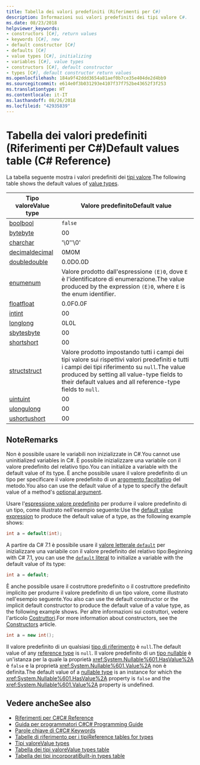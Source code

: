 ```yaml
---
title: Tabella dei valori predefiniti (Riferimenti per C#)
description: Informazioni sui valori predefiniti dei tipi valore C#.
ms.date: 08/23/2018
helpviewer_keywords:
- constructors [C#], return values
- keywords [C#], new
- default constructor [C#]
- defaults [C#]
- value types [C#], initializing
- variables [C#], value types
- constructors [C#], default constructor
- types [C#], default constructor return values
ms.openlocfilehash: 184a9f42ddd3654a81aef0b7ce35e404de2d4bb9
ms.sourcegitcommit: e614e0f3b031293e4107f37f752be43652f3f253
ms.translationtype: HT
ms.contentlocale: it-IT
ms.lasthandoff: 08/26/2018
ms.locfileid: "42935839"
---
```

# <a name="default-values-table-c-reference"></a><span data-ttu-id="52580-103">Tabella dei valori predefiniti (Riferimenti per C#)</span><span class="sxs-lookup"><span data-stu-id="52580-103">Default values table (C# Reference)</span></span>

<span data-ttu-id="52580-104">La tabella seguente mostra i valori predefiniti dei [tipi valore](value-types.md).</span><span class="sxs-lookup"><span data-stu-id="52580-104">The following table shows the default values of [value types](value-types.md).</span></span>

|<span data-ttu-id="52580-105">Tipo valore</span><span class="sxs-lookup"><span data-stu-id="52580-105">Value type</span></span>|<span data-ttu-id="52580-106">Valore predefinito</span><span class="sxs-lookup"><span data-stu-id="52580-106">Default value</span></span>|
|----------------|-------------------|
|[<span data-ttu-id="52580-107">bool</span><span class="sxs-lookup"><span data-stu-id="52580-107">bool</span></span>](bool.md)|`false`|
|[<span data-ttu-id="52580-108">byte</span><span class="sxs-lookup"><span data-stu-id="52580-108">byte</span></span>](byte.md)|<span data-ttu-id="52580-109">0</span><span class="sxs-lookup"><span data-stu-id="52580-109">0</span></span>|
|[<span data-ttu-id="52580-110">char</span><span class="sxs-lookup"><span data-stu-id="52580-110">char</span></span>](char.md)|<span data-ttu-id="52580-111">'\0'</span><span class="sxs-lookup"><span data-stu-id="52580-111">'\0'</span></span>|
|[<span data-ttu-id="52580-112">decimal</span><span class="sxs-lookup"><span data-stu-id="52580-112">decimal</span></span>](decimal.md)|<span data-ttu-id="52580-113">0M</span><span class="sxs-lookup"><span data-stu-id="52580-113">0M</span></span>|
|[<span data-ttu-id="52580-114">double</span><span class="sxs-lookup"><span data-stu-id="52580-114">double</span></span>](double.md)|<span data-ttu-id="52580-115">0.0D</span><span class="sxs-lookup"><span data-stu-id="52580-115">0.0D</span></span>|
|[<span data-ttu-id="52580-116">enum</span><span class="sxs-lookup"><span data-stu-id="52580-116">enum</span></span>](enum.md)|<span data-ttu-id="52580-117">Valore prodotto dall'espressione `(E)0`, dove `E` è l'identificatore di enumerazione.</span><span class="sxs-lookup"><span data-stu-id="52580-117">The value produced by the expression `(E)0`, where `E` is the enum identifier.</span></span>|
|[<span data-ttu-id="52580-118">float</span><span class="sxs-lookup"><span data-stu-id="52580-118">float</span></span>](float.md)|<span data-ttu-id="52580-119">0.0F</span><span class="sxs-lookup"><span data-stu-id="52580-119">0.0F</span></span>|
|[<span data-ttu-id="52580-120">int</span><span class="sxs-lookup"><span data-stu-id="52580-120">int</span></span>](int.md)|<span data-ttu-id="52580-121">0</span><span class="sxs-lookup"><span data-stu-id="52580-121">0</span></span>|
|[<span data-ttu-id="52580-122">long</span><span class="sxs-lookup"><span data-stu-id="52580-122">long</span></span>](long.md)|<span data-ttu-id="52580-123">0L</span><span class="sxs-lookup"><span data-stu-id="52580-123">0L</span></span>|
|[<span data-ttu-id="52580-124">sbyte</span><span class="sxs-lookup"><span data-stu-id="52580-124">sbyte</span></span>](sbyte.md)|<span data-ttu-id="52580-125">0</span><span class="sxs-lookup"><span data-stu-id="52580-125">0</span></span>|
|[<span data-ttu-id="52580-126">short</span><span class="sxs-lookup"><span data-stu-id="52580-126">short</span></span>](short.md)|<span data-ttu-id="52580-127">0</span><span class="sxs-lookup"><span data-stu-id="52580-127">0</span></span>|
|[<span data-ttu-id="52580-128">struct</span><span class="sxs-lookup"><span data-stu-id="52580-128">struct</span></span>](struct.md)|<span data-ttu-id="52580-129">Valore prodotto impostando tutti i campi dei tipi valore sui rispettivi valori predefiniti e tutti i campi dei tipi riferimento su `null`.</span><span class="sxs-lookup"><span data-stu-id="52580-129">The value produced by setting all value-type fields to their default values and all reference-type fields to `null`.</span></span>|
|[<span data-ttu-id="52580-130">uint</span><span class="sxs-lookup"><span data-stu-id="52580-130">uint</span></span>](uint.md)|<span data-ttu-id="52580-131">0</span><span class="sxs-lookup"><span data-stu-id="52580-131">0</span></span>|
|[<span data-ttu-id="52580-132">ulong</span><span class="sxs-lookup"><span data-stu-id="52580-132">ulong</span></span>](ulong.md)|<span data-ttu-id="52580-133">0</span><span class="sxs-lookup"><span data-stu-id="52580-133">0</span></span>|
|[<span data-ttu-id="52580-134">ushort</span><span class="sxs-lookup"><span data-stu-id="52580-134">ushort</span></span>](ushort.md)|<span data-ttu-id="52580-135">0</span><span class="sxs-lookup"><span data-stu-id="52580-135">0</span></span>|

## <a name="remarks"></a><span data-ttu-id="52580-136">Note</span><span class="sxs-lookup"><span data-stu-id="52580-136">Remarks</span></span>

<span data-ttu-id="52580-137">Non è possibile usare le variabili non inizializzate in C#.</span><span class="sxs-lookup"><span data-stu-id="52580-137">You cannot use uninitialized variables in C#.</span></span> <span data-ttu-id="52580-138">È possibile inizializzare una variabile con il valore predefinito del relativo tipo.</span><span class="sxs-lookup"><span data-stu-id="52580-138">You can initialize a variable with the default value of its type.</span></span> <span data-ttu-id="52580-139">È anche possibile usare il valore predefinito di un tipo per specificare il valore predefinito di un [argomento facoltativo](../../programming-guide/classes-and-structs/named-and-optional-arguments.md#optional-arguments) del metodo.</span><span class="sxs-lookup"><span data-stu-id="52580-139">You also can use the default value of a type to specify the default value of a method's [optional argument](../../programming-guide/classes-and-structs/named-and-optional-arguments.md#optional-arguments).</span></span>

<span data-ttu-id="52580-140">Usare l'[espressione valore predefinito](../../programming-guide/statements-expressions-operators/default-value-expressions.md) per produrre il valore predefinito di un tipo, come illustrato nell'esempio seguente:</span><span class="sxs-lookup"><span data-stu-id="52580-140">Use the [default value expression](../../programming-guide/statements-expressions-operators/default-value-expressions.md) to produce the default value of a type, as the following example shows:</span></span>

```csharp
int a = default(int);
```

<span data-ttu-id="52580-141">A partire da C# 7.1 è possibile usare il [ valore letterale `default`](../../programming-guide/statements-expressions-operators/default-value-expressions.md#default-literal-and-type-inference) per inizializzare una variabile con il valore predefinito del relativo tipo:</span><span class="sxs-lookup"><span data-stu-id="52580-141">Beginning with C# 7.1, you can use the [`default` literal](../../programming-guide/statements-expressions-operators/default-value-expressions.md#default-literal-and-type-inference) to initialize a variable with the default value of its type:</span></span>

```csharp
int a = default;
```

<span data-ttu-id="52580-142">È anche possibile usare il costruttore predefinito o il costruttore predefinito implicito per produrre il valore predefinito di un tipo valore, come illustrato nell'esempio seguente.</span><span class="sxs-lookup"><span data-stu-id="52580-142">You also can use the default constructor or the implicit default constructor to produce the default value of a value type, as the following example shows.</span></span> <span data-ttu-id="52580-143">Per altre informazioni sui costruttori, vedere l'articolo [Costruttori](../../programming-guide/classes-and-structs/constructors.md).</span><span class="sxs-lookup"><span data-stu-id="52580-143">For more information about constructors, see the [Constructors](../../programming-guide/classes-and-structs/constructors.md) article.</span></span>

```csharp
int a = new int();
```

<span data-ttu-id="52580-144">Il valore predefinito di un qualsiasi [tipo di riferimento](reference-types.md) è `null`.</span><span class="sxs-lookup"><span data-stu-id="52580-144">The default value of any [reference type](reference-types.md) is `null`.</span></span> <span data-ttu-id="52580-145">Il valore predefinito di un [tipo nullable](../../programming-guide/nullable-types/index.md) è un'istanza per la quale la proprietà <xref:System.Nullable%601.HasValue%2A> è `false` e la proprietà <xref:System.Nullable%601.Value%2A> non è definita.</span><span class="sxs-lookup"><span data-stu-id="52580-145">The default value of a [nullable type](../../programming-guide/nullable-types/index.md) is an instance for which the <xref:System.Nullable%601.HasValue%2A> property is `false` and the <xref:System.Nullable%601.Value%2A> property is undefined.</span></span>

## <a name="see-also"></a><span data-ttu-id="52580-146">Vedere anche</span><span class="sxs-lookup"><span data-stu-id="52580-146">See also</span></span>

- [<span data-ttu-id="52580-147">Riferimenti per C#</span><span class="sxs-lookup"><span data-stu-id="52580-147">C# Reference</span></span>](../index.md)
- [<span data-ttu-id="52580-148">Guida per programmatori C#</span><span class="sxs-lookup"><span data-stu-id="52580-148">C# Programming Guide</span></span>](../../programming-guide/index.md)
- [<span data-ttu-id="52580-149">Parole chiave di C#</span><span class="sxs-lookup"><span data-stu-id="52580-149">C# Keywords</span></span>](index.md)
- [<span data-ttu-id="52580-150">Tabelle di riferimento per i tipi</span><span class="sxs-lookup"><span data-stu-id="52580-150">Reference tables for types</span></span>](reference-tables-for-types.md)
- [<span data-ttu-id="52580-151">Tipi valore</span><span class="sxs-lookup"><span data-stu-id="52580-151">Value types</span></span>](value-types.md)
- [<span data-ttu-id="52580-152">Tabella dei tipi valore</span><span class="sxs-lookup"><span data-stu-id="52580-152">Value types table</span></span>](value-types-table.md)
- [<span data-ttu-id="52580-153">Tabella dei tipi incorporati</span><span class="sxs-lookup"><span data-stu-id="52580-153">Built-in types table</span></span>](built-in-types-table.md)
